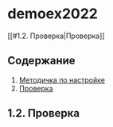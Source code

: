 # demoex2022

[[#1.2. Проверка|Проверка]]

## Содержание

1. [Методичка по настройке](./manual/readme.md)
2. [Проверка](./check/manual.md)




## 1.2. Проверка
